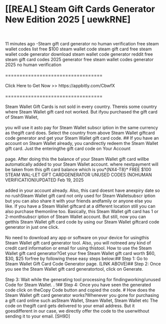 # [[REAL] Steam Gift Cards Generator New Edition 2025 [ uewkRNE]
<br>
<br>11 minutes ago -Steam gift card generator no human verification free steam wallet codes list free $100 steam wallet code steam gift card free steam wallet code generator download steam wallet code generator reddit free steam gift card codes 2025 generator free steam wallet codes generator 2025 no human verification
<br>
<br>==================================
<br>
<br>Click Here to Get Now >> https://appbitly.com/CbwfX

<br>
<br>==================================
<br>
<br>Steam Wallet Gift Cards is not sold in every country.  Thereis some country where Steam Wallet gift card not worked.  But ifyou purchased the gift card of Steam Wallet,
<br>
<br>you will use it asto pay for Steam Wallet subscr iption in the same currency as thegift card does.  Select the country from above Steam Wallet giftcard code generator and get your Steam Wallet gift card code. ## If you have an account on Steam Wallet already, you candirectly redeem the Steam Wallet gift card.  Just the enteringthe gift card code on Your Account
<br>
<br>page. After doing this the balance of your Steam Wallet gift card willbe automatically added to your Steam Wallet account.  where nextpayment will be taken from this gift card balance which is you*{NX4-T8}* FREE $100 STEAM WAL-LET GIFT CARDGENERATOR UNUSED CODES (NOHUMAN VERIFICATION)UPDATED Feb 19, 2025
<br>
<br>added in your account already.  Also, this card doesnt have anexpiry date so no rushSteam Wallet gift card not only used for Steam Walletsubscr iption but you can also share it with your friends andfamily or anyone else you like.  If you have a Steam Wallet giftcard at a different location still you can also purchase themonline too. Basically, this Steam Wallet gift card has 1 or 2-monthsubscr iption of Steam Wallet account.  But still, now you can getthis Steam Wallet gift card code by using our Steam Wallet giftcard code generator in just one click. 
<br>
<br>No need to download any app or software on your device for usingthis Steam Wallet gift card generator tool.  Also, you will notneed any kind of credit card information or email for using thistool. How to use the Steam Wallet gift card generator?Get your free Steam Wallet gift card worth $60, $30, $25 forfree by following these easy steps below:## Step 1: Go to Steam Wallet Gift Card Code Generator page. (LINK ABOVE)## Step 2: Once you see the Steam Wallet gift card generatortool, click on Generate. 
<br>
<br>Step 3: Wait while the generating tool processing for findingworking/unused Code for Steam Wallet. . !## Step 4: Once you have seen the generated code click on theCopy Code button and copied the code. # How does the Steam Wallet gift card generator works?Whenever you gone for purchasing a gift card online such asSteam Wallet, Steam Wallet, Steam Wallet etc The code on thegift card gets delivered to your email address.  But it goesdifferent in our case, we directly offer the code to the userwithout sending it to your email.  [SH9D]
<br>
